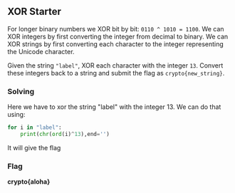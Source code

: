 ## XOR Starter

For longer binary numbers we XOR bit by bit: `0110 ^ 1010 = 1100`. We can XOR integers by first converting the integer from decimal to binary. We can XOR strings by first converting each character to the integer representing the Unicode character.

Given the string `"label"`, XOR each character with the integer `13`. Convert these integers back to a string and submit the flag as `crypto{new_string}`.

### Solving

Here we have to xor the string "label" with the integer 13. We can do that using:

```python
for i in "label":
    print(chr(ord(i)^13),end='')
```

It will give the flag



### Flag

**crypto{aloha}**